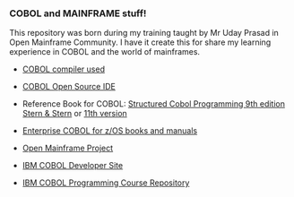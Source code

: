 
### COBOL and MAINFRAME stuff!

This repository was born during my training taught by Mr Uday Prasad in Open Mainframe Community.
I have it create this for share my learning experience in COBOL and the world of mainframes.


- [COBOL compiler used](https://sourceforge.net/projects/open-cobol/)

- [COBOL Open Source IDE](https://launchpad.net/cobcide/+download)

- Reference Book for COBOL: [Structured Cobol Programming 9th edition Stern & Stern](https://www.amazon.com/Structured-Cobol-Programming-Year-Beyond/dp/0471318817/ref=sr_1_1?dchild=1&keywords=structured+cobol+stern&qid=1587936393&s=books&sr=1-1 ) or [11th version](https://www.amazon.it/gp/product/0471722618/ref=ox_sc_act_title_2?smid=A9MGRJLU8P3U5&psc=1)

- [Enterprise COBOL for z/OS books and manuals](https://www.ibm.com/support/pages/enterprise-cobol-zos-documentation-library)

- [Open Mainframe Project](https://www.openmainframeproject.org/)

- [IBM COBOL Developer Site](https://developer.ibm.com/technologies/cobol)

- [IBM COBOL Programming Course Repository ](https://github.com/openmainframeproject/cobol-programming-course)
